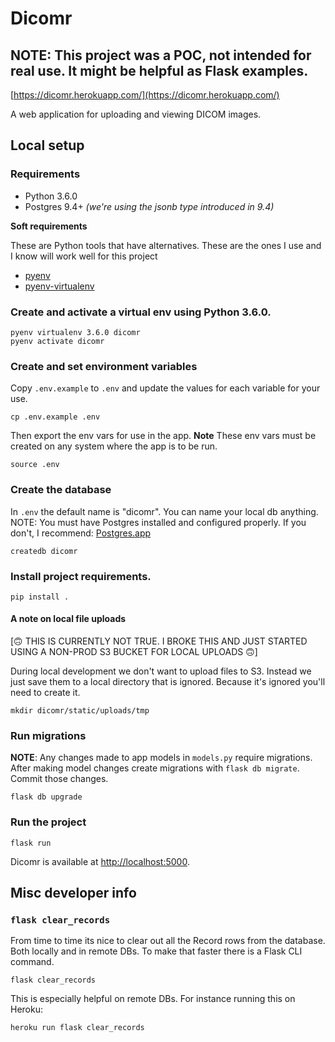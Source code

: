 # Dicomr

## NOTE: This project was a POC, not intended for real use. It might be helpful as Flask examples.

[https://dicomr.herokuapp.com/](https://dicomr.herokuapp.com/)

A web application for uploading and viewing DICOM images.

## Local setup

### Requirements

- Python 3.6.0
- Postgres 9.4+ _(we're using the jsonb type introduced in 9.4)_

**Soft requirements**

These are Python tools that have alternatives. These are the ones I use and I know will work well for this project
- [pyenv](https://github.com/pyenv/pyenv)
- [pyenv-virtualenv](https://github.com/pyenv/pyenv-virtualenv)

### Create and activate a virtual env using Python 3.6.0.

```
pyenv virtualenv 3.6.0 dicomr
pyenv activate dicomr
```

### Create and set environment variables

Copy `.env.example` to `.env` and update the values for each variable for your use.

```
cp .env.example .env
```

Then export the env vars for use in the app. **Note** These env vars must be created on any system where the app is to be run.

```
source .env
```

### Create the database

In `.env` the default name is "dicomr". You can name your local db anything.
NOTE: You must have Postgres installed and configured properly. If you don't,
I recommend: [Postgres.app](https://postgresapp.com/)

```
createdb dicomr
```

### Install project requirements.

```
pip install .
```

#### A note on local file uploads

[🙃 THIS IS CURRENTLY NOT TRUE. I BROKE THIS AND JUST STARTED USING A NON-PROD S3 BUCKET FOR LOCAL UPLOADS 🙃]

During local development we don't want to upload files to S3. Instead we just
save them to a local directory that is ignored. Because it's ignored you'll
need to create it.

```
mkdir dicomr/static/uploads/tmp
```

### Run migrations

**NOTE**: Any changes made to app models in `models.py` require migrations. After making model changes create migrations with `flask db migrate`. Commit those changes.

```
flask db upgrade
```

### Run the project
```
flask run
```

Dicomr is available at [http://localhost:5000](http://localhost:5000).

## Misc developer info

### `flask clear_records`

From time to time its nice to clear out all the Record rows from the database. Both locally and in remote DBs. To make that faster there is a Flask CLI command.

```
flask clear_records
```

This is especially helpful on remote DBs. For instance running this on Heroku:

```
heroku run flask clear_records
```
